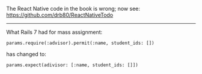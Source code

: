 The React Native code in the book is wrong; now see: https://github.com/drb80/ReactNativeTodo

<hr/>

What Rails 7 had for mass assignment:

    params.require(:advisor).permit(:name, student_ids: [])

has changed to:

    params.expect(adivisor: [:name, student_ids: []])

